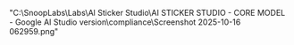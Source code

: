 "C:\SnoopLabs\Labs\Al Sticker Studio\AI STICKER STUDIO - CORE MODEL - Google AI Studio version\compliance\Screenshot 2025-10-16 062959.png"